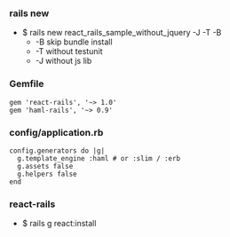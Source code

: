 ### rails new
- $ rails new react_rails_sample_without_jquery -J -T -B
  - -B skip bundle install
  - -T without testunit
  - -J without js lib

### Gemfile
```
gem 'react-rails', '~> 1.0'
gem 'haml-rails', '~> 0.9'
```

### config/application.rb
```
config.generators do |g|
  g.template_engine :haml # or :slim / :erb
  g.assets false
  g.helpers false
end
```

### react-rails
- $ rails g react:install
